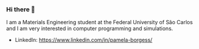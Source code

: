 ### Hi there 👋

I am a Materials Engineering student at the Federal University of São Carlos and I am very interested in computer programming and simulations.
- LinkedIn: https://www.linkedin.com/in/pamela-borgess/
